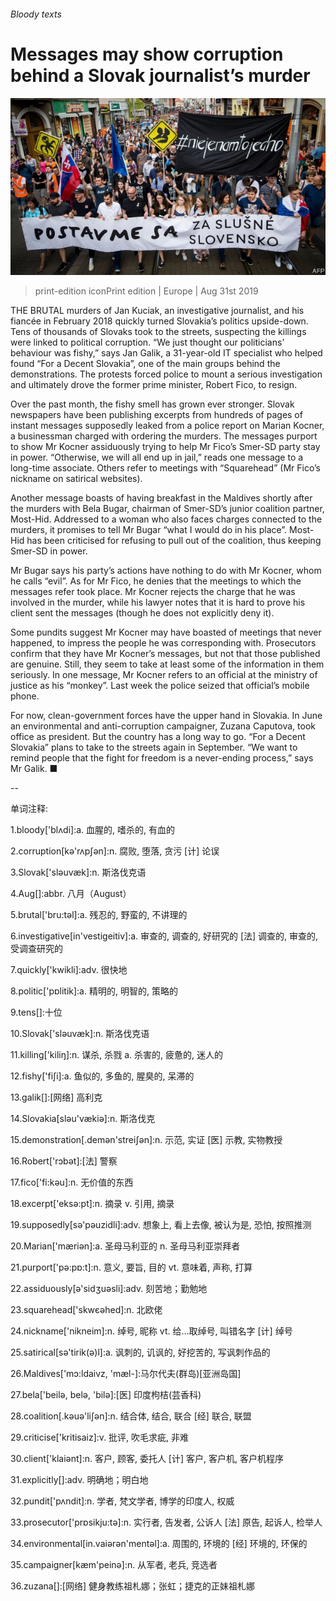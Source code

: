 ###### Bloody texts

# Messages may show corruption behind a Slovak journalist’s murder 

![image](images/20190831_EUP501.jpg) 

> print-edition iconPrint edition | Europe | Aug 31st 2019 

THE BRUTAL murders of Jan Kuciak, an investigative journalist, and his fiancée in February 2018 quickly turned Slovakia’s politics upside-down. Tens of thousands of Slovaks took to the streets, suspecting the killings were linked to political corruption. “We just thought our politicians’ behaviour was fishy,” says Jan Galik, a 31-year-old IT specialist who helped found “For a Decent Slovakia”, one of the main groups behind the demonstrations. The protests forced police to mount a serious investigation and ultimately drove the former prime minister, Robert Fico, to resign. 

Over the past month, the fishy smell has grown ever stronger. Slovak newspapers have been publishing excerpts from hundreds of pages of instant messages supposedly leaked from a police report on Marian Kocner, a businessman charged with ordering the murders. The messages purport to show Mr Kocner assiduously trying to help Mr Fico’s Smer-SD party stay in power. “Otherwise, we will all end up in jail,” reads one message to a long-time associate. Others refer to meetings with “Squarehead” (Mr Fico’s nickname on satirical websites). 

Another message boasts of having breakfast in the Maldives shortly after the murders with Bela Bugar, chairman of Smer-SD’s junior coalition partner, Most-Hid. Addressed to a woman who also faces charges connected to the murders, it promises to tell Mr Bugar “what I would do in his place”. Most-Hid has been criticised for refusing to pull out of the coalition, thus keeping Smer-SD in power. 

Mr Bugar says his party’s actions have nothing to do with Mr Kocner, whom he calls “evil”. As for Mr Fico, he denies that the meetings to which the messages refer took place. Mr Kocner rejects the charge that he was involved in the murder, while his lawyer notes that it is hard to prove his client sent the messages (though he does not explicitly deny it). 

Some pundits suggest Mr Kocner may have boasted of meetings that never happened, to impress the people he was corresponding with. Prosecutors confirm that they have Mr Kocner’s messages, but not that those published are genuine. Still, they seem to take at least some of the information in them seriously. In one message, Mr Kocner refers to an official at the ministry of justice as his “monkey”. Last week the police seized that official’s mobile phone. 

For now, clean-government forces have the upper hand in Slovakia. In June an environmental and anti-corruption campaigner, Zuzana Caputova, took office as president. But the country has a long way to go. “For a Decent Slovakia” plans to take to the streets again in September. “We want to remind people that the fight for freedom is a never-ending process,” says Mr Galik. ■ 

-- 

 单词注释:

1.bloody['blʌdi]:a. 血腥的, 嗜杀的, 有血的 

2.corruption[kә'rʌpʃәn]:n. 腐败, 堕落, 贪污 [计] 论误 

3.Slovak['slәuvæk]:n. 斯洛伐克语 

4.Aug[]:abbr. 八月（August） 

5.brutal['bru:tәl]:a. 残忍的, 野蛮的, 不讲理的 

6.investigative[in'vestigeitiv]:a. 审查的, 调查的, 好研究的 [法] 调查的, 审查的, 受调查研究的 

7.quickly['kwikli]:adv. 很快地 

8.politic['pɒlitik]:a. 精明的, 明智的, 策略的 

9.tens[]:十位 

10.Slovak['slәuvæk]:n. 斯洛伐克语 

11.killing['kiliŋ]:n. 谋杀, 杀戮 a. 杀害的, 疲惫的, 迷人的 

12.fishy['fiʃi]:a. 鱼似的, 多鱼的, 腥臭的, 呆滞的 

13.galik[]:[网络] 高利克 

14.Slovakia[slәu'vækiә]:n. 斯洛伐克 

15.demonstration[.demәn'streiʃәn]:n. 示范, 实证 [医] 示教, 实物教授 

16.Robert['rɔbәt]:[法] 警察 

17.fico['fi:kәu]:n. 无价值的东西 

18.excerpt['eksә:pt]:n. 摘录 v. 引用, 摘录 

19.supposedly[sә'pәuzidli]:adv. 想象上, 看上去像, 被认为是, 恐怕, 按照推测 

20.Marian['mæriәn]:a. 圣母马利亚的 n. 圣母马利亚崇拜者 

21.purport['pә:pɒ:t]:n. 意义, 要旨, 目的 vt. 意味着, 声称, 打算 

22.assiduously[ə'sidʒuəsli]:adv. 刻苦地；勤勉地 

23.squarehead['skwєәhed]:n. 北欧佬 

24.nickname['nikneim]:n. 绰号, 昵称 vt. 给...取绰号, 叫错名字 [计] 绰号 

25.satirical[sә'tirik(ә)l]:a. 讽刺的, 讥讽的, 好挖苦的, 写讽刺作品的 

26.Maldives['mɔ:ldaivz, 'mæl-]:马尔代夫(群岛)[亚洲岛国] 

27.bela['beilә, belә, 'bilә]:[医] 印度枸桔(芸香科) 

28.coalition[.kәuә'liʃәn]:n. 结合体, 结合, 联合 [经] 联合, 联盟 

29.criticise['kritisaiz]:v. 批评, 吹毛求疵, 非难 

30.client['klaiәnt]:n. 客户, 顾客, 委托人 [计] 客户, 客户机, 客户机程序 

31.explicitly[]:adv. 明确地；明白地 

32.pundit['pʌndit]:n. 学者, 梵文学者, 博学的印度人, 权威 

33.prosecutor['prɒsikju:tә]:n. 实行者, 告发者, 公诉人 [法] 原告, 起诉人, 检举人 

34.environmental[in.vaiәrәn'mentәl]:a. 周围的, 环境的 [经] 环境的, 环保的 

35.campaigner[kæm'peinә]:n. 从军者, 老兵, 竞选者 

36.zuzana[]:[网络] 健身教练祖札娜；张虹；捷克的正妹祖札娜 

